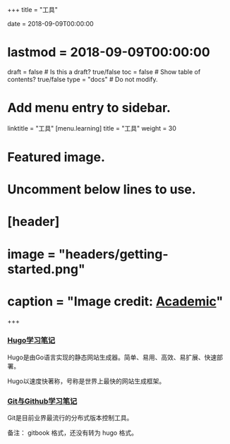 +++
title = "工具"

date = 2018-09-09T00:00:00
# lastmod = 2018-09-09T00:00:00

draft = false  # Is this a draft? true/false
toc = false  # Show table of contents? true/false
type = "docs"  # Do not modify.

# Add menu entry to sidebar.
linktitle = "工具"
[menu.learning]
  title = "工具"
  weight = 30

# Featured image.
# Uncomment below lines to use.
# [header]
# image = "headers/getting-started.png"
# caption = "Image credit: [**Academic**](https://github.com/gcushen/hugo-academic/)"
+++


### [Hugo学习笔记](https://eiuapp.github.io/hugo-handbook/)

Hugo是由Go语言实现的静态网站生成器。简单、易用、高效、易扩展、快速部署。

Hugo以速度快著称，号称是世界上最快的网站生成框架。

### [Git与Github学习笔记](https://eiuapp.github.io/github-handbook/)

Git是目前业界最流行的分布式版本控制工具。

备注： gitbook 格式，还没有转为 hugo 格式。